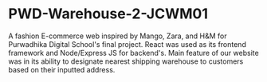 # PWD-Warehouse-2-JCWM01

A fashion E-commerce web inspired by Mango, Zara, and H&M for Purwadhika Digital School's final project.
React was used as its frontend framework and Node/Express JS for backend's.
Main feature of our website was in its ability to designate nearest shipping warehouse to customers based on their inputted address.
